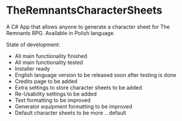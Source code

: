 # TheRemnantsCharacterSheets
A C# App that allows anyone to generate a character sheet for The Remnants RPG. Available in Polish language.

State of development:
- All main functionality finished
- All main functionality tested
- Installer ready
- English language version to be released soon after testing is done
- Credits page to be added
- Extra settings to store character sheets to be added
- Re-Usability settings to be added
- Text formatting to be improved
- Generator equipment formatting to be improved
- Default character sheets to be more .. default
